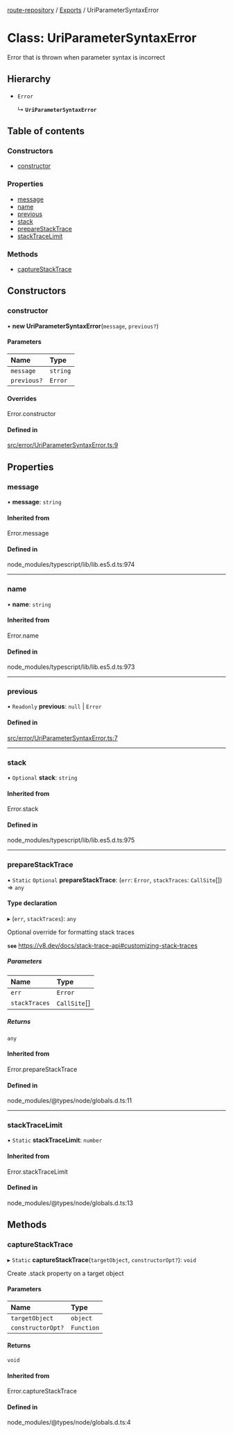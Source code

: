 [route-repository](../README.md) / [Exports](../modules.md) / UriParameterSyntaxError

# Class: UriParameterSyntaxError

Error that is thrown when parameter syntax is incorrect

## Hierarchy

- `Error`

  ↳ **`UriParameterSyntaxError`**

## Table of contents

### Constructors

- [constructor](UriParameterSyntaxError.md#constructor)

### Properties

- [message](UriParameterSyntaxError.md#message)
- [name](UriParameterSyntaxError.md#name)
- [previous](UriParameterSyntaxError.md#previous)
- [stack](UriParameterSyntaxError.md#stack)
- [prepareStackTrace](UriParameterSyntaxError.md#preparestacktrace)
- [stackTraceLimit](UriParameterSyntaxError.md#stacktracelimit)

### Methods

- [captureStackTrace](UriParameterSyntaxError.md#capturestacktrace)

## Constructors

### constructor

• **new UriParameterSyntaxError**(`message`, `previous?`)

#### Parameters

| Name | Type |
| :------ | :------ |
| `message` | `string` |
| `previous?` | `Error` |

#### Overrides

Error.constructor

#### Defined in

[src/error/UriParameterSyntaxError.ts:9](https://github.com/nonetallt/front-to-back-router/blob/8c8599e/src/error/UriParameterSyntaxError.ts#L9)

## Properties

### message

• **message**: `string`

#### Inherited from

Error.message

#### Defined in

node_modules/typescript/lib/lib.es5.d.ts:974

___

### name

• **name**: `string`

#### Inherited from

Error.name

#### Defined in

node_modules/typescript/lib/lib.es5.d.ts:973

___

### previous

• `Readonly` **previous**: ``null`` \| `Error`

#### Defined in

[src/error/UriParameterSyntaxError.ts:7](https://github.com/nonetallt/front-to-back-router/blob/8c8599e/src/error/UriParameterSyntaxError.ts#L7)

___

### stack

• `Optional` **stack**: `string`

#### Inherited from

Error.stack

#### Defined in

node_modules/typescript/lib/lib.es5.d.ts:975

___

### prepareStackTrace

▪ `Static` `Optional` **prepareStackTrace**: (`err`: `Error`, `stackTraces`: `CallSite`[]) => `any`

#### Type declaration

▸ (`err`, `stackTraces`): `any`

Optional override for formatting stack traces

**`see`** https://v8.dev/docs/stack-trace-api#customizing-stack-traces

##### Parameters

| Name | Type |
| :------ | :------ |
| `err` | `Error` |
| `stackTraces` | `CallSite`[] |

##### Returns

`any`

#### Inherited from

Error.prepareStackTrace

#### Defined in

node_modules/@types/node/globals.d.ts:11

___

### stackTraceLimit

▪ `Static` **stackTraceLimit**: `number`

#### Inherited from

Error.stackTraceLimit

#### Defined in

node_modules/@types/node/globals.d.ts:13

## Methods

### captureStackTrace

▸ `Static` **captureStackTrace**(`targetObject`, `constructorOpt?`): `void`

Create .stack property on a target object

#### Parameters

| Name | Type |
| :------ | :------ |
| `targetObject` | `object` |
| `constructorOpt?` | `Function` |

#### Returns

`void`

#### Inherited from

Error.captureStackTrace

#### Defined in

node_modules/@types/node/globals.d.ts:4
